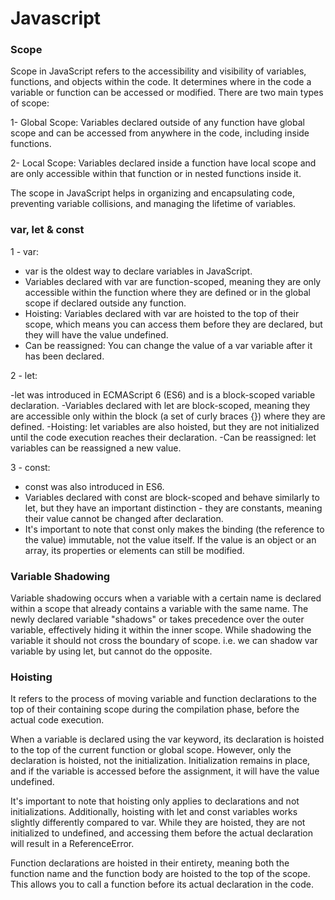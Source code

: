 # Javascript

### Scope
Scope in JavaScript refers to the accessibility and visibility of variables, functions, and objects within the code. It determines where in the code a variable or function can be accessed or modified. 
There are two main types of scope:

1- Global Scope: Variables declared outside of any function have global scope and can be accessed from anywhere in the code, including inside functions.

2- Local Scope: Variables declared inside a function have local scope and are only accessible within that function or in nested functions inside it.

The scope in JavaScript helps in organizing and encapsulating code, preventing variable collisions, and managing the lifetime of variables.

### var, let & const

1 - var:

- var is the oldest way to declare variables in JavaScript.
- Variables declared with var are function-scoped, meaning they are only  accessible within the function where they are defined or in the global  scope if declared outside any function.
- Hoisting: Variables declared with var are hoisted to the top of their scope, which means you can access them before they are declared, but they will have the value undefined.
- Can be reassigned: You can change the value of a var variable after it has been declared.

2 - let:

-let was introduced in ECMAScript 6 (ES6) and is a block-scoped variable declaration.
-Variables declared with let are block-scoped, meaning they are accessible only within the block (a set of curly braces {}) where they are defined.
-Hoisting: let variables are also hoisted, but they are not initialized until the code execution reaches their declaration.
-Can be reassigned: let variables can be reassigned a new value.

3 - const:

- const was also introduced in ES6.
- Variables declared with const are block-scoped and behave similarly to let, but they have an important distinction - they are constants, meaning their value cannot be changed after declaration.
- It's important to note that const only makes the binding (the reference to the value) immutable, not the value itself. If the value is an object or an array, its properties or elements can still be modified.

### Variable Shadowing
Variable shadowing occurs when a variable with a certain name is declared within a scope that already contains a variable with the same name. The newly declared variable "shadows" or takes precedence over the outer variable, effectively hiding it within the inner scope.
While shadowing the variable it should not cross the boundary of scope. i.e. we can shadow var variable by using let, but cannot do the opposite.


### Hoisting
It refers to the process of moving variable and function declarations to the top of their containing scope during the compilation phase, before the actual code execution. 

When a variable is declared using the var keyword, its declaration is hoisted to the top of the current function or global scope. However, only the declaration is hoisted, not the initialization. Initialization remains in place, and if the variable is accessed before the assignment, it will have the value undefined.

It's important to note that hoisting only applies to declarations and not initializations. Additionally, hoisting with let and const variables works slightly differently compared to var. While they are hoisted, they are not initialized to undefined, and accessing them before the actual declaration will result in a ReferenceError.

Function declarations are hoisted in their entirety, meaning both the function name and the function body are hoisted to the top of the scope. This allows you to call a function before its actual declaration in the code.